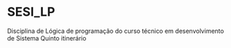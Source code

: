# SESI_LP
Disciplina de Lógica de programação do curso técnico em desenvolvimento de Sistema Quinto itinerário

